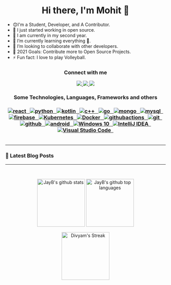 # <h1 align="center">Hi there, I'm Mohit 👋</h1>

- 😊I'm a Student, Developer, and A Contributor.
- 🔭 I just started working in open source.
- 🏫 I am currently in my second year.
- 🌱 I’m currently learning everything 🤣.
- 👯 I’m looking to collaborate with other developers.
- 🥅 2021 Goals: Contribute more to Open Source Projects.
- ⚡ Fun fact: I love to play Volleyball.


<h3 align="center">Connect with me</h3>

<p align="center">
   <a href="https://www.linkedin.com/in/msaini0r/">
		<img src="https://img.shields.io/badge/Linkedin-2088FF?&style=for-the-badge&logo=linkedin&logoColor=white" />
	</a>
	<a href="mailto:msaini0r@gmail.com">
		<img src="https://img.shields.io/badge/Gmail-D14836?style=for-the-badge&logo=gmail&logoColor=white" />
	</a>
  	<a href="https://twitter.com/msaini0r">
		<img src="https://img.shields.io/badge/Twitter-00cbe6?style=for-the-badge&logo=twitter&logoColor=white" />
	</a>
</p>
<h3 align="center">Some Technologies, Languages, Frameworks and others<h3/>
  
<p align="center">
	<a href="https://reactjs.org/">
	   <img src="https://img.shields.io/badge/React-a5f2f1?style=for-the-badge&logo=react&logoColor=black" alt="react" />&nbsp;&nbsp;
	</a>
	<a href="https://www.python.org/">
	   <img src="https://img.shields.io/badge/Python-008094?&style=for-the-badge&logo=python&logoColor=white" alt="python" />&nbsp;&nbsp;
	</a>
    <a href="https://kotlinlang.org/">
	   <img src="https://img.shields.io/badge/Kotlin-0095D5?&style=for-the-badge&logo=kotlin&logoColor=white" alt="kotlin" />&nbsp;&nbsp;
	</a>
	<a href="https://en.wikipedia.org/wiki/C%2B%2B">
	   <img src="https://img.shields.io/badge/C++-a31d8f?&style=for-the-badge&logo=cplusplus&logoColor=white" alt="c++" />&nbsp;&nbsp;
	</a>
    <a href="https://golang.org/">
	   <img src="https://img.shields.io/badge/Go-00ADD8?style=for-the-badge&logo=go&logoColor=white" alt="go" />&nbsp;&nbsp;
	</a>
	<a href="https://www.mongodb.com/">
	   <img src="https://img.shields.io/badge/MongoDB-%234ea94b.svg?&style=for-the-badge&logo=mongodb&logoColor=white" alt="mongo" />&nbsp;&nbsp;
	</a>
	<a href="https://www.mysql.com/">
	   <img src="https://img.shields.io/badge/MySQL-00000F?style=for-the-badge&logo=mysql&logoColor=white" alt="mysql" />&nbsp;&nbsp;
	</a>
	<a href="https://firebase.google.com/">
	   <img src="https://img.shields.io/badge/Firebase-ffca28?style=for-the-badge&logo=firebase&logoColor=black" alt="firebase" />&nbsp;&nbsp;
	</a>
	<a href="https://kubernetes.io/">
	<img src="https://img.shields.io/badge/kubernetes%20-%23326ce5.svg?&style=for-the-badge&logo=kubernetes&logoColor=white" alt="Kubernetes"/>&nbsp;&nbsp;
	</a>
    <a href="https://www.docker.com/">
	 <img src="https://img.shields.io/badge/docker%20-%230db7ed.svg?&style=for-the-badge&logo=docker&logoColor=white" alt="Docker" />&nbsp;&nbsp;
	</a>
	<a href="https://github.com/features/actions">
	   <img src="https://img.shields.io/badge/github_actions-2088FF?style=for-the-badge&logo=github-actions&logoColor=white" alt="githubactions"/>&nbsp;&nbsp;
	</a>
	<a href="https://git-scm.com/">
	   <img src="https://img.shields.io/badge/git-F05032?style=for-the-badge&logo=git&logoColor=white" alt="git" />&nbsp;&nbsp;
	</a>
    <a href="https://github.com/">
    <img src="https://img.shields.io/badge/GitHub-100000?style=for-the-badge&logo=github&logoColor=white" alt="github" />&nbsp;&nbsp;
    </a>
    <a href="https://www.android.com/intl/en_in/">
    <img src="https://img.shields.io/badge/Android-3DDC84?style=for-the-badge&logo=android&logoColor=white" alt="android" />&nbsp;&nbsp;
    </a>
    <a href="https://www.microsoft.com/en-in/windows/">
    <img src="https://img.shields.io/badge/Windows-0078D6?style=for-the-badge&logo=windows&logoColor=white" alt="Windows 10"  />&nbsp;&nbsp;
    </a>
    <a href="https://www.jetbrains.com/idea/">
    <img src="https://img.shields.io/badge/IntelliJ%20IDEA-000000.svg?&style=for-the-badge&logo=intellij-idea&logoColor=white" alt="IntelliJ IDEA"/>&nbsp;&nbsp;
    </a>
    <a href="https://code.visualstudio.com/">
    <img src="https://img.shields.io/badge/Visual%20Studio%20Code-0078d7.svg?&style=for-the-badge&logo=visual-studio-code&logoColor=white" alt="Visual Studio Code" />&nbsp;&nbsp;
    </a>


<br />
<br />

-------

### 📕 Latest Blog Posts

<!-- BLOG-POST-LIST:START -->
<!-- BLOG-POST-LIST:END -->

-------

<br>
<p align="center">
  <img height="150em" src="https://github-readme-stats.vercel.app/api?username=msaini0r&show_icons=true&theme=gotham&count_private=true" alt="JayB's github stats" />
  <img height="150em" src="https://github-readme-stats.vercel.app/api/top-langs/?username=msaini0r&theme=gotham&layout=compact" alt="JayB's github top languages" />
</p>
<p align="center">
    <img  height="150em" alt="Divyam's Streak" src="https://github-readme-streak-stats.herokuapp.com/?user=msaini0r&theme=gotham"/>
  <br>
  <br>
